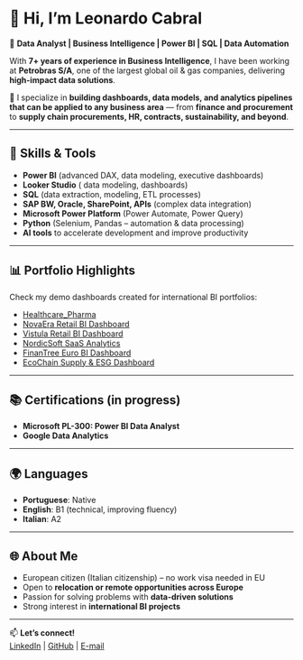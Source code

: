 # 👋 Hi, I’m Leonardo Cabral  

💼 **Data Analyst | Business Intelligence | Power BI | SQL | Data Automation**  

With **7+ years of experience in Business Intelligence**, I have been working at **Petrobras S/A**, one of the largest global oil & gas companies, delivering **high-impact data solutions**.  

🚀 I specialize in **building dashboards, data models, and analytics pipelines that can be applied to any business area** — from **finance and procurement** to **supply chain procurements, HR, contracts, sustainability, and beyond**.  

---

## 🔧 Skills & Tools
- **Power BI** (advanced DAX, data modeling, executive dashboards)
- **Looker Studio** ( data modeling, dashboards) 
- **SQL** (data extraction, modeling, ETL processes)  
- **SAP BW, Oracle, SharePoint, APIs** (complex data integration)  
- **Microsoft Power Platform** (Power Automate, Power Query)  
- **Python** (Selenium, Pandas – automation & data processing)  
- **AI tools** to accelerate development and improve productivity  

---

## 📊 Portfolio Highlights
Check my demo dashboards created for international BI portfolios:  
- [Healthcare_Pharma](https://github.com/lmc-datascience/Healthcare-Pharma) 
- [NovaEra Retail BI Dashboard](https://github.com/lmc-datascience/NovaEra-Retail-BI-Dashboard)  
- [Vistula Retail BI Dashboard](https://github.com/lmc-datascience/Vistula-Retail-BI-Dashboard-)  
- [NordicSoft SaaS Analytics](https://github.com/lmc-datascience/NordicSoft-Analytics-SaaS)  
- [FinanTree Euro BI Dashboard](https://github.com/lmc-datascience/FinanTree-Euro-BI-Dashboard)  
- [EcoChain Supply & ESG Dashboard](https://github.com/lmc-datascience/EcoChain-Logistics-Supply-Chain-ESG)  

---

## 📚 Certifications (in progress)
- **Microsoft PL-300: Power BI Data Analyst**  
- **Google Data Analytics**  

---

## 🌍 Languages
- **Portuguese**: Native  
- **English**: B1 (technical, improving fluency)  
- **Italian**: A2  

---

## 🌐 About Me
- European citizen (Italian citizenship) – no work visa needed in EU  
- Open to **relocation or remote opportunities across Europe**  
- Passion for solving problems with **data-driven solutions**  
- Strong interest in **international BI projects**  

---

📫 **Let’s connect!**  
[LinkedIn](https://www.linkedin.com/in/leonardo-cabral-632185385) | [GitHub](https://github.com/lmc-datascience) | [E-mail]( leo.cabral@lmc-datascience.com)
